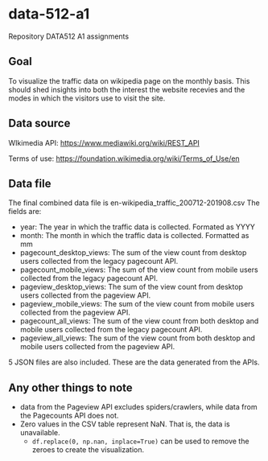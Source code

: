 # data-512-a1
Repository DATA512 A1 assignments

## Goal

To visualize the traffic data on wikipedia page on the monthly basis. This should shed insights into both the interest the website recevies and the modes in which the visitors use to visit the site.

## Data source

WIkimedia API: https://www.mediawiki.org/wiki/REST_API

Terms of use: https://foundation.wikimedia.org/wiki/Terms_of_Use/en

## Data file
The final combined data file is en-wikipedia_traffic_200712-201908.csv
The fields are:
- year: The year in which the traffic data is collected. Formated as YYYY
- month: The month in which the traffic data is collected. Formatted as mm
- pagecount_desktop_views: The sum of the view count from desktop users collected from the legacy pagecount API.
- pagecount_mobile_views: The sum of the view count from mobile users collected from the legacy pagecount API.
- pageview_desktop_views: The sum of the view count from desktop users collected from the pageview API.
- pageview_mobile_views: The sum of the view count from mobile users collected from the pageview API.
- pagecount_all_views:  The sum of the view count from both desktop and mobile users collected from the legacy pagecount API.
- pageview_all_views: The sum of the view count from both desktop and mobile users collected from the pageview API.

5 JSON files are also included. These are the data generated from the APIs.

## Any other things to note
- data from the Pageview API excludes spiders/crawlers, while data from the Pagecounts API does not.
- Zero values in the CSV table represent NaN. That is, the data is unavailable. 
  - `df.replace(0, np.nan, inplace=True)` can be used to remove the zeroes to create the visualization.
